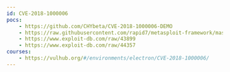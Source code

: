 ```yaml
---
id: CVE-2018-1000006
pocs:
    - https://github.com/CHYbeta/CVE-2018-1000006-DEMO
    - https://raw.githubusercontent.com/rapid7/metasploit-framework/master/modules/exploits/windows/browser/exodus.rb
    - https://www.exploit-db.com/raw/43899
    - https://www.exploit-db.com/raw/44357
courses:
    - https://vulhub.org/#/environments/electron/CVE-2018-1000006/
---
```

